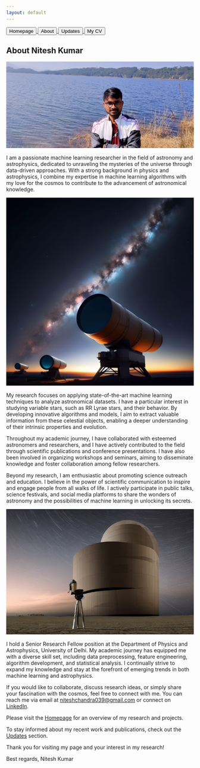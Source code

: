 ```yaml
---
layout: default
---
```


<a href="#">
  <button class="button">Homepage</button>
</a>
<a href="about.html">
  <button>About</button>
</a> <a href="update.html">
  <button>Updates</button>
</a> <a href="../Nitesh_CV.pdf">
  <button>
    My CV
  </button>
</a>


## About Nitesh Kumar


![Nitesh Kumar](IMG20211126105307.jpg)

I am a passionate machine learning researcher in the field of astronomy and astrophysics, dedicated to unraveling the mysteries of the universe through data-driven approaches. With a strong background in physics and astrophysics, I combine my expertise in machine learning algorithms with my love for the cosmos to contribute to the advancement of astronomical knowledge.

![Astronomy](ai_generated.jpg)

My research focuses on applying state-of-the-art machine learning techniques to analyze astronomical datasets. I have a particular interest in studying variable stars, such as RR Lyrae stars, and their behavior. By developing innovative algorithms and models, I aim to extract valuable information from these celestial objects, enabling a deeper understanding of their intrinsic properties and evolution.

Throughout my academic journey, I have collaborated with esteemed astronomers and researchers, and I have actively contributed to the field through scientific publications and conference presentations. I have also been involved in organizing workshops and seminars, aiming to disseminate knowledge and foster collaboration among fellow researchers.

Beyond my research, I am enthusiastic about promoting science outreach and education. I believe in the power of scientific communication to inspire and engage people from all walks of life. I actively participate in public talks, science festivals, and social media platforms to share the wonders of astronomy and the possibilities of machine learning in unlocking its secrets.

![Telescope](telescope.jpeg)

I hold a Senior Research Fellow position at the Department of Physics and Astrophysics, University of Delhi. My academic journey has equipped me with a diverse skill set, including data preprocessing, feature engineering, algorithm development, and statistical analysis. I continually strive to expand my knowledge and stay at the forefront of emerging trends in both machine learning and astrophysics.

If you would like to collaborate, discuss research ideas, or simply share your fascination with the cosmos, feel free to connect with me. You can reach me via email at niteshchandra039@gmail.com or connect on [LinkedIn](http://www.linkedin.com/in/astro-nitesh).

Please visit the [Homepage](index.md) for an overview of my research and projects.

To stay informed about my recent work and publications, check out the [Updates](update.md) section.


Thank you for visiting my page and your interest in my research!

Best regards,
Nitesh Kumar
